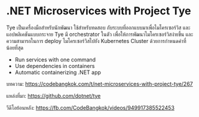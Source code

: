 # .NET Microservices with Project Tye

Tye เป็นเครื่องมือสำหรับนักพัฒนา ใช้สำหรับทดสอบ กับระบบที่ออกแบบมาเพื่อไมโครเซอร์วิส และแอปพลิเคชันแบบกระจาย Tye มี orchestrator ในตัว เพื่อให้การพัฒนาไมโครเซอร์วิสง่ายขึ้น และความสามารถในการ deploy ไมโครเซอร์วิสไปยัง Kubernetes Cluster ด้วยการกำหนดค่าที่น้อยที่สุด

- Run services with one command
- Use dependencies in containers
- Automatic containerizing .NET app

บทความ: https://codebangkok.com/t/net-microservices-with-project-tye/267

แหล่งที่มา: https://github.com/dotnet/tye

วีดีโอย้อนหลัง: https://fb.com/CodeBangkok/videos/949917385522453
